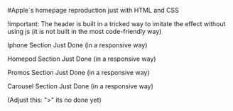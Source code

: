 #Apple´s homepage reproduction just with HTML and CSS

!important: The header is built in a tricked way to imitate the effect without using js (it is not built in the most code-friendly way)

Iphone Section Just Done (in a responsive way)

Homepod Section Just Done (in a responsive way)

Promos Section Just Done (in a responsive way)

Carousel Section Just Done (in a responsive way)


(Adjust this: ">" its no done yet)
